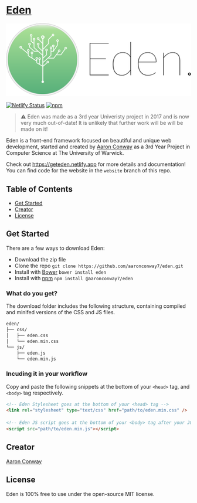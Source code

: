 # [Eden](https://geteden.netlify.app)

![Eden Logo](https://github.com/aaronconway7/Eden/blob/website/assets/img/eden-with-name.png?raw=true)

[![Netlify Status](https://api.netlify.com/api/v1/badges/95300f50-b6e4-49f7-953f-63c9dafb76ec/deploy-status)](https://app.netlify.com/sites/geteden/deploys) [![npm](https://img.shields.io/npm/l/express.svg?style=flat-square)]()

> ⚠️ Eden was made as a 3rd year Univeristy project in 2017 and is now very much out-of-date! It is unlikely that further work will be will be made on it!

Eden is a front-end framework focused on beautiful and unique web development, started and created by
[Aaron Conway](https://aaronconway.co.uk) as a 3rd Year Project in Computer Science at The University
of Warwick.

Check out https://geteden.netlify.app for more details and documentation! You can find code for the website in the `website` branch of this repo.

## Table of Contents

- [Get Started](#get-started)
- [Creator](#creator)
- [License](#license)

## Get Started
There are a few ways to download Eden:
- Download the zip file
- Clone the repo `git clone https://github.com/aaronconway7/eden.git`
- Install with [Bower](https://bower.io/) `bower install eden`
- Install with [npm](https://www.npmjs.com/) `npm install @aaronconway7/eden`

### What do you get?
The download folder includes the following structure, containing compiled and minifed versions of the CSS and JS files.
```
eden/
├── css/
│   ├── eden.css
│   └── eden.min.css
└── js/
    ├── eden.js
    └── eden.min.js
```

### Incuding it in your workflow
Copy and paste the following snippets at the bottom of your `<head>` tag, and `<body>` tag respectively.
```html
<!-- Eden Stylesheet goes at the bottom of your <head> tag -->
<link rel="stylesheet" type="text/css" href="path/to/eden.min.css" />

<!-- Eden JS script goes at the bottom of your <body> tag after your JQuery script -->
<script src="path/to/eden.min.js"></script>
```

## Creator
[Aaron Conway](https://www.aaronconway.co.uk)

## License
Eden is 100% free to use under the open-source MIT license.
